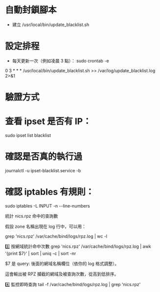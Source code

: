 # 自動封鎖腳本
 - 建立 /usr/local/bin/update_blacklist.sh

# 設定排程
 - 每天更新一次（例如凌晨 3 點）：
sudo crontab -e

0 3 * * * /usr/local/bin/update_blacklist.sh >> /var/log/update_blacklist.log 2>&1


# 驗證方式

# 查看 ipset 是否有 IP：
sudo ipset list blacklist

# 確認是否真的執行過
journalctl -u ipset-blacklist.service -b

# 確認 iptables 有規則：
sudo iptables -L INPUT -n --line-numbers


統計 nics.rpz 命中的查詢數

假設 zone 名稱出現在 log 行中，可以用：

grep 'nics.rpz' /var/cache/bind/logs/rpz.log | wc -l

3️⃣ 按網域統計命中次數
grep 'nics.rpz' /var/cache/bind/logs/rpz.log | awk '{print $7}' | sort | uniq -c | sort -nr


$7 是 query: 後面的網域名稱欄位（依你的 log 格式調整）。

這會輸出被 RPZ 攔截的網域及被查詢次數，從高到低排序。

4️⃣ 監控即時查詢
tail -f /var/cache/bind/logs/rpz.log | grep 'nics.rpz'
